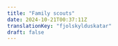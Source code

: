 ```yaml
---
title: "Family scouts"
date: 2024-10-21T00:37:11Z
translationKey: "fjolskylduskatar"
draft: false
---
```

